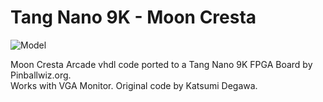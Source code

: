 # Tang Nano 9K - Moon Cresta
![Model](TN9K-MoonCresta.jpg)

Moon Cresta Arcade vhdl code ported to a Tang Nano 9K FPGA Board by Pinballwiz.org.  
Works with VGA Monitor. Original code by Katsumi Degawa.

